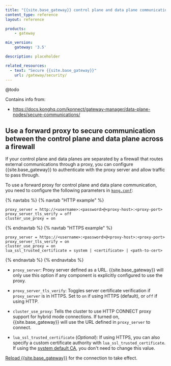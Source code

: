 ```yaml
---
title: "{{site.base_gateway}} control plane and data plane communication"
content_type: reference
layout: reference

products:
    - gateway

min_version:
    gateway: '3.5'

description: placeholder

related_resources:
  - text: "Secure {{site.base_gateway}}"
    url: /gateway/security/
---
```


@todo

Contains info from:
* https://docs.konghq.com/konnect/gateway-manager/data-plane-nodes/secure-communications/

## Use a forward proxy to secure communication between the control plane and data plane across a firewall

If your control plane and data planes are separated by a firewall that routes external communications through a proxy, you can configure {{site.base_gateway}} to authenticate with the proxy server and allow traffic to pass through.

To use a forward proxy for control plane and data plane communication, you need to configure the following parameters in [`kong.conf`](/gateway/manage-kong-conf/):

{% navtabs %}
{% navtab "HTTP example" %}
```
proxy_server = http://<username>:<password>@<proxy-host>:<proxy-port>
proxy_server_tls_verify = off
cluster_use_proxy = on
```
{% endnavtab %}
{% navtab "HTTPS example" %}
```
proxy_server = https://<username>:<password>@<proxy-host>:<proxy-port>
proxy_server_tls_verify = on
cluster_use_proxy = on
lua_ssl_trusted_certificate = system | <certificate> | <path-to-cert>
```
{% endnavtab %}
{% endnavtabs %}

* `proxy_server`: Proxy server defined as a URL. {{site.base_gateway}} will
only use this option if any component is explicitly configured to use the proxy.

* `proxy_server_tls_verify`: Toggles server certificate verification if
`proxy_server` is in HTTPS. Set to `on` if using HTTPS (default), or `off` if
using HTTP.

* `cluster_use_proxy`: Tells the cluster to use HTTP CONNECT proxy support for
hybrid mode connections. If turned on, {{site.base_gateway}} will use the
URL defined in `proxy_server` to connect.

* `lua_ssl_trusted_certificate` (*Optional*): If using HTTPS, you can also
specify a custom certificate authority with `lua_ssl_trusted_certificate`. If
using the [system default CA](/gateway/{{page.release}}/reference/configuration/#lua_ssl_trusted_certificate),
you don't need to change this value.

[Reload {{site.base_gateway}}](/how-to/restart-kong-gateway-container/) for the connection to take effect.

